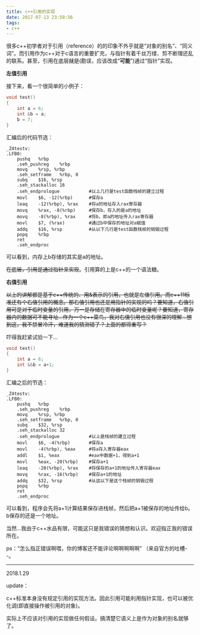 ```yaml
---
title: c++引用的实现
date: 2017-07-13 23:59:56
tags:
- c++
---
```

很多c++初学者对于引用（reference）的的印象不外乎就是“对象的别名”、“同义词”。而引用作为c++对于c语言的重要扩充，与指针有着千丝万缕、剪不断理还乱的联系。甚至，引用在底层<del>就是</del>(勘误，应该改成“**可能**”)通过“指针”实现。

**左值引用**

接下来，看一个很简单的小例子：

```c++
void test()
{
	int a = 6;
	int &b = a;
	b = 7;
}
```

汇编后的代码节选：

```assembly
_Z4testv:
.LFB0:
	pushq	%rbp
	.seh_pushreg	%rbp
	movq	%rsp, %rbp
	.seh_setframe	%rbp, 0
	subq	$16, %rsp
	.seh_stackalloc	16
	.seh_endprologue           #以上几行是test函数栈帧的建立过程
	movl	$6, -12(%rbp)      #保存a
	leaq	-12(%rbp), %rax    #将a的地址存入rax寄存器
	movq	%rax, -8(%rbp)     #保存b，存入的是a的地址
	movq	-8(%rbp), %rax     #将b，即a的地址传入rax寄存器
	movl	$7, (%rax)         #通过b中保存的地址对a赋值
	addq	$16, %rsp          #从以下几行是test函数栈帧的销毁过程
	popq	%rbp
	ret
	.seh_endproc
```

可以看到，内存上b存储的其实是a的地址。

<del>在底层，引用是通过指针来实现</del>。引用算的上是c++的一个语法糖。

**右值引用**

<del>以上的讲解都是基于c++传统的、用&表示的引用，也就是左值引用。而c++11标准还有个右值引用的概念。那右值引用也还是用指针的实现的吗？要知道，右值引用可是对于临时变量的引用，万一是存储在寄存器中的临时变量呢？要知道，寄存器内的数据可不能寻址...作为一个c++菜鸟，我对右值引用也没有很深的理解...想到这，我不禁冒冷汗，难道我的猜测错了？上面的都得重写？</del>

吓得我赶紧试验一下...

```c++
void test()
{
	int a = 6;
	int &&b = a+1;
}
```

汇编之后的节选：

```assembly
_Z4testv:
.LFB0:
	pushq	%rbp
	.seh_pushreg	%rbp
	movq	%rsp, %rbp
	.seh_setframe	%rbp, 0
	subq	$32, %rsp
	.seh_stackalloc	32
	.seh_endprologue           #以上是栈帧的建立过程
	movl	$6, -4(%rbp)       #保存a
	movl	-4(%rbp), %eax     #将a存入寄存器eax
	addl	$1, %eax           #eax中数据+1，得到a+1
	movl	%eax, -20(%rbp)    #保存a+1
	leaq	-20(%rbp), %rax    #将保存的a+1的地址传入寄存器eax
	movq	%rax, -16(%rbp)    #保存a+1的地址
	addq	$32, %rsp          #从这以下是这个栈帧的销毁过程
	popq	%rbp
	ret
	.seh_endproc
```

可以看到，程序会先将a+1计算结果保存进栈帧，然后把a+1被保存的地址传给b。b保存的还是一个地址。

当然...我由于c++水品有限，可能这只是我错误的猜想和认识。欢迎指正我的错误所在。 

ps：“怎么指正错误啊喂，你的博客还不能评论啊啊啊啊啊”  （来自官方的吐槽- -。

---
2018.1.29

update：

c++标准本身没有规定引用的实现方法。因此引用可能利用指针实现，也可以被优化调(即直接操作被引用的对象)。

实际上不应该对引用的实现做任何假设。搞清楚它语义上是作为对象的别名就够了。